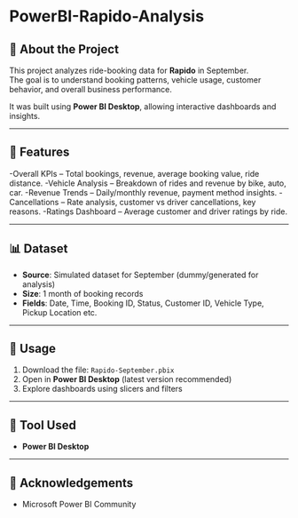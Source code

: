 # PowerBI-Rapido-Analysis

## 📌 About the Project
This project analyzes ride-booking data for **Rapido** in September.  
The goal is to understand booking patterns, vehicle usage, customer behavior, and overall business performance.

It was built using **Power BI Desktop**, allowing interactive dashboards and insights.

---

## 🎯 Features
-Overall KPIs – Total bookings, revenue, average booking value, ride distance.
-Vehicle Analysis – Breakdown of rides and revenue by bike, auto, car.
-Revenue Trends – Daily/monthly revenue, payment method insights.
-Cancellations – Rate analysis, customer vs driver cancellations, key reasons.
-Ratings Dashboard – Average customer and driver ratings by ride.

---

## 📊 Dataset
- **Source**: Simulated dataset for September (dummy/generated for analysis)  
- **Size**: 1 month of booking records  
- **Fields**: Date, Time, Booking ID, Status, Customer ID, Vehicle Type, Pickup Location etc. 

---

## 🚀 Usage
1. Download the file: `Rapido-September.pbix`  
2. Open in **Power BI Desktop** (latest version recommended)  
3. Explore dashboards using slicers and filters  

---

## 🔧 Tool Used
- **Power BI Desktop**  

---

## 🙏 Acknowledgements 
- Microsoft Power BI Community  
